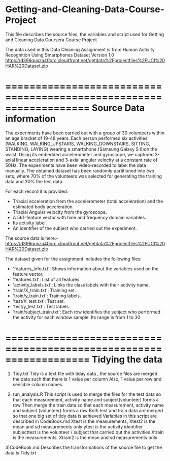 # Getting-and-Cleaning-Data-Course-Project

This file describes the source files, the variables and script used for
Getting and Cleaning Data Coursera Course Project

The data used in this Data Cleaning Assignment is from
Human Activity Recognition Using Smartphones Dataset
Version 1.0
https://d396qusza40orc.cloudfront.net/getdata%2Fprojectfiles%2FUCI%20HAR%20Dataset.zip

==================================================================
Source Data information
==================================================================

The experiments have been carried out with a group of 30 volunteers within an age bracket of 19-48 years.
Each person performed six activities (WALKING, WALKING_UPSTAIRS, WALKING_DOWNSTAIRS, SITTING, STANDING, LAYING) wearing a smartphone (Samsung Galaxy S II)on the waist. Using its embedded accelerometer and gyroscope, we captured 3-axial linear acceleration and 3-axial angular velocity at a constant rate of 50Hz.
The experiments have been video-recorded to label the data manually. The obtained dataset has been randomly partitioned into two sets, where 70% of the volunteers was selected for generating the training data and 30% the test data. 

For each record it is provided:

- Triaxial acceleration from the accelerometer (total acceleration) and the estimated body acceleration.
- Triaxial Angular velocity from the gyroscope. 
- A 561-feature vector with time and frequency domain variables. 
- Its activity label. 
- An identifier of the subject who carried out the experiment.

The source data is here:-
https://d396qusza40orc.cloudfront.net/getdata%2Fprojectfiles%2FUCI%20HAR%20Dataset.zip

The dataset given for the assignment includes the following files:
- 'features_info.txt': Shows information about the variables used on the feature vector.
- 'features.txt': List of all features.
- 'activity_labels.txt': Links the class labels with their activity name.
- 'train/X_train.txt': Training set.
- 'train/y_train.txt': Training labels.
- 'test/X_test.txt': Test set.
- 'test/y_test.txt': Test labels.
- 'train/subject_train.txt': Each row identifies the subject who performed the activity for each window sample. Its range is from 1 to 30. 

==================================================================
Tidying the data 
==================================================================
1) Tidy.txt
Tidy is a text file with tiday data , the source files are merged the data such that there is 1 value per column
Also, 1 value per row and sensible column names.

2) run_analysis.R
This script is used to merge the files for the test data so that each measurement,
activity name and subject(volunteer) forms a row
Then merge the train data so that each measurement, activity name and subject (volunteer) forms a row 
Both test and train data are merged so that one big set of tidy data is achieved 
Variables in this script are described in CodeBook.md
Xtest is the measurements, Xtest2 is the mean and sd measurements only
ytest is the activity identifier
subjecttest is the volunteer / subject that carried out the activities
Xtrain is the measurements, Xtrain2 is the mean and sd measurements only

3)CodeBook.md
Describes the transformations of the source file to get the data is Tidy.txt

